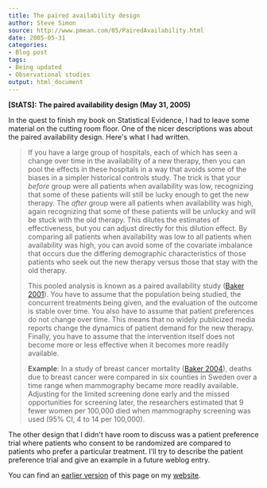 ```yaml
---
title: The paired availability design
author: Steve Simon
source: http://www.pmean.com/05/PairedAvailability.html
date: 2005-05-31
categories:
- Blog post
tags:
- Being updated
- Observational studies
output: html_document
---
```

**[StATS]:** **The paired availability design (May
31, 2005)**

In the quest to finish my book on Statistical Evidence, I had to leave
some material on the cutting room floor. One of the nicer descriptions
was about the paired availability design. Here's what I had written.

> If you have a large group of hospitals, each of which has seen a
> change over time in the availability of a new therapy, then you can
> pool the effects in these hospitals in a way that avoids some of the
> biases in a simpler historical controls study. The trick is that your
> *before* group were all patients when availability was low,
> recognizing that some of these patients will still be lucky enough to
> get the new therapy. The *after* group were all patients when
> availability was high, again recognizing that some of these patients
> will be unlucky and will be stuck with the old therapy. This dilutes
> the estimates of effectiveness, but you can adjust directly for this
> dilution effect. By comparing all patients when availability was low
> to all patients when availability was high, you can avoid some of the
> covariate imbalance that occurs due the differing demographic
> characteristics of those patients who seek out the new therapy versus
> those that stay with the old therapy.
>
> This pooled analysis is known as a paired availability study ([Baker
> 2001](http://www.ncbi.nlm.nih.gov/entrez/query.fcgi?cmd=Retrieve&db=PubMed&list_uids=11602018&dopt=Abstract)).
> You have to assume that the population being studied, the concurrent
> treatments being given, and the evaluation of the outcome is stable
> over time. You also have to assume that patient preferences do not
> change over time. This means that no widely publicized media reports
> change the dynamics of patient demand for the new therapy. Finally,
> you have to assume that the intervention itself does not become more
> or less effective when it becomes more readily available.
>
> **Example**: In a study of breast cancer mortality ([Baker
> 2004](http://www.ncbi.nlm.nih.gov/entrez/query.fcgi?cmd=Retrieve&db=PubMed&list_uids=15149551&dopt=Abstract)),
> deaths due to breast cancer were compared in six counties in Sweden
> over a time range when mammography became more readily available.
> Adjusting for the limited screening done early and the missed
> opportunities for screening later, the researchers estimated that 9
> fewer women per 100,000 died when mammography screening was used (95%
> CI, 4 to 14 per 100,000).

The other design that I didn't have room to discuss was a patient
preference trial where patients who consent to be randomized are
compared to patients who prefer a particular treatment. I'll try to
describe the patient preference trial and give an example in a future
weblog entry.

You can find an [earlier version][sim1] of this page on my [website][sim2].

[sim1]: http://www.pmean.com/05/PairedAvailability.html
[sim2]: http://www.pmean.com
